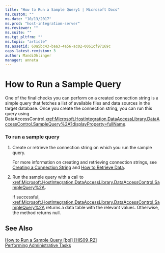 ```yaml
---
title: "How to Run a Sample Query1 | Microsoft Docs"
ms.custom: ""
ms.date: "10/13/2017"
ms.prod: "host-integration-server"
ms.reviewer: ""
ms.suite: ""
ms.tgt_pltfrm: ""
ms.topic: "article"
ms.assetid: 60a5bc43-baa3-4a56-ac02-0061cf97169c
caps.latest.revision: 3
author: MandiOhlinger
manager: anneta
---
```

# How to Run a Sample Query
One of the final checks you can perform on a created connection string is a simple query that fetches a list of available files and data sources in the target database. Once you create the connection string, you can run this query using DataAccessControl.<xref:Microsoft.HostIntegration.DataAccessLibrary.DataAccessControl.SampleQuery%2A?displayProperty=fullName>.  
  
### To run a sample query  
  
1.  Create or retrieve the connection string on which you run the sample query.  
  
     For more information on creating and retrieving connection strings, see [Creating a Connection String](../core/creating-a-connection-string.md) and [How to Retrieve Data](../core/how-to-retrieve-data.md).  
  
2.  Run the sample query with a call to <xref:Microsoft.HostIntegration.DataAccessLibrary.DataAccessControl.SampleQuery%2A>.  
  
     If successful, <xref:Microsoft.HostIntegration.DataAccessLibrary.DataAccessControl.SampleQuery%2A> returns a data table with the relevant values. Otherwise, the method returns null.  
  
## See Also  
 [How to Run a Sample Query &#91;bpi&#93; &#91;HIS09_R2&#93;](http://msdn.microsoft.com/en-us/2fca9cac-ad84-409d-9171-6cd0dfb33b0a)   
 [Performing Administrative Tasks](../core/performing-administrative-tasks.md)
